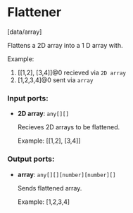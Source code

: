 # Flattener

[data/array]

Flattens a 2D array into a  1 D array with.

Example:
1. [[1,2], [3,4]]@0 recieved via `2D array`
2. [1,2,3,4]@0 sent via `array` 

### Input ports:

* __2D array__: `any[][]`

    Recieves 2D arrays to be flattened.
    
    Example:
    [[1,2], [3,4]]

### Output ports:

* __array__: `any[][][number][number][]`

    Sends flattened array.
    
    Example:
    [1,2,3,4]

